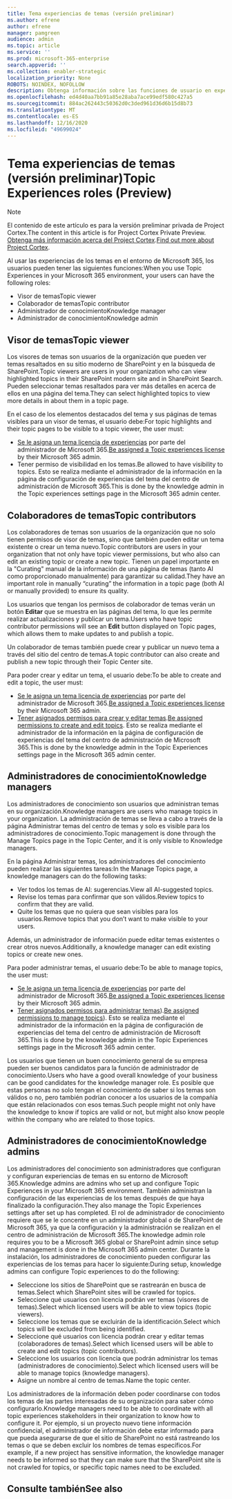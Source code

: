 ```yaml
---
title: Tema experiencias de temas (versión preliminar)
ms.author: efrene
author: efrene
manager: pamgreen
audience: admin
ms.topic: article
ms.service: ''
ms.prod: microsoft-365-enterprise
search.appverid: ''
ms.collection: enabler-strategic
localization_priority: None
ROBOTS: NOINDEX, NOFOLLOW
description: Obtenga información sobre las funciones de usuario en experiencias de temas.
ms.openlocfilehash: ed4d40aa7bb91a85e28aba7ace99edf580c427a5
ms.sourcegitcommit: 884ac262443c50362d0c3ded961d36d6b15d8b73
ms.translationtype: MT
ms.contentlocale: es-ES
ms.lasthandoff: 12/16/2020
ms.locfileid: "49699024"
---
```

# <a name="topic-experiences-roles-preview"></a><span data-ttu-id="d4bc4-103">Tema experiencias de temas (versión preliminar)</span><span class="sxs-lookup"><span data-stu-id="d4bc4-103">Topic Experiences roles (Preview)</span></span>

> [!Note] 
> <span data-ttu-id="d4bc4-104">El contenido de este artículo es para la versión preliminar privada de Project Cortex.</span><span class="sxs-lookup"><span data-stu-id="d4bc4-104">The content in this article is for Project Cortex Private Preview.</span></span> <span data-ttu-id="d4bc4-105">[Obtenga más información acerca del Project Cortex](https://aka.ms/projectcortex).</span><span class="sxs-lookup"><span data-stu-id="d4bc4-105">[Find out more about Project Cortex](https://aka.ms/projectcortex).</span></span>


<span data-ttu-id="d4bc4-106">Al usar las experiencias de los temas en el entorno de Microsoft 365, los usuarios pueden tener las siguientes funciones:</span><span class="sxs-lookup"><span data-stu-id="d4bc4-106">When you use Topic Experiences in your Microsoft 365 environment, your users can have the following roles:</span></span>
-   <span data-ttu-id="d4bc4-107">Visor de temas</span><span class="sxs-lookup"><span data-stu-id="d4bc4-107">Topic viewer</span></span>
-   <span data-ttu-id="d4bc4-108">Colaborador de temas</span><span class="sxs-lookup"><span data-stu-id="d4bc4-108">Topic contributor</span></span>
-   <span data-ttu-id="d4bc4-109">Administrador de conocimiento</span><span class="sxs-lookup"><span data-stu-id="d4bc4-109">Knowledge manager</span></span>
-   <span data-ttu-id="d4bc4-110">Administrador de conocimiento</span><span class="sxs-lookup"><span data-stu-id="d4bc4-110">Knowledge admin</span></span>

## <a name="topic-viewer"></a><span data-ttu-id="d4bc4-111">Visor de temas</span><span class="sxs-lookup"><span data-stu-id="d4bc4-111">Topic viewer</span></span>

<span data-ttu-id="d4bc4-112">Los visores de temas son usuarios de la organización que pueden ver temas resaltados en su sitio moderno de SharePoint y en la búsqueda de SharePoint.</span><span class="sxs-lookup"><span data-stu-id="d4bc4-112">Topic viewers are users in your organization who can view highlighted topics in their SharePoint modern site and in SharePoint Search.</span></span> <span data-ttu-id="d4bc4-113">Pueden seleccionar temas resaltados para ver más detalles en acerca de ellos en una página del tema.</span><span class="sxs-lookup"><span data-stu-id="d4bc4-113">They can select highlighted topics to view more details in about them in a topic page.</span></span> 

<span data-ttu-id="d4bc4-114">En el caso de los elementos destacados del tema y sus páginas de temas visibles para un visor de temas, el usuario debe:</span><span class="sxs-lookup"><span data-stu-id="d4bc4-114">For topic highlights and their topic pages to be visible to a topic viewer, the user must:</span></span>
-   <span data-ttu-id="d4bc4-115">[Se le asigna un tema licencia de experiencias](https://docs.microsoft.com/microsoft-365/knowledge/set-up-topic-experiences#assign-licenses) por parte del administrador de Microsoft 365.</span><span class="sxs-lookup"><span data-stu-id="d4bc4-115">[Be assigned a Topic experiences license](https://docs.microsoft.com/microsoft-365/knowledge/set-up-topic-experiences#assign-licenses) by their Microsoft 365 admin.</span></span>
-   <span data-ttu-id="d4bc4-116">Tener permiso de visibilidad en los temas.</span><span class="sxs-lookup"><span data-stu-id="d4bc4-116">Be allowed to have visibility to topics.</span></span> <span data-ttu-id="d4bc4-117">Esto se realiza mediante el administrador de la información en la página de configuración de experiencias del tema del centro de administración de Microsoft 365.</span><span class="sxs-lookup"><span data-stu-id="d4bc4-117">This is done by the knowledge admin in the Topic experiences settings page in the Microsoft 365 admin center.</span></span>


## <a name="topic-contributors"></a><span data-ttu-id="d4bc4-118">Colaboradores de temas</span><span class="sxs-lookup"><span data-stu-id="d4bc4-118">Topic contributors</span></span>

<span data-ttu-id="d4bc4-119">Los colaboradores de temas son usuarios de la organización que no solo tienen permisos de visor de temas, sino que también pueden editar un tema existente o crear un tema nuevo.</span><span class="sxs-lookup"><span data-stu-id="d4bc4-119">Topic contributors are users in your organization that not only have topic viewer permissions, but who also can edit an existing topic or create a new topic.</span></span> <span data-ttu-id="d4bc4-120">Tienen un papel importante en la "Curating" manual de la información de una página de temas (tanto AI como proporcionado manualmente) para garantizar su calidad.</span><span class="sxs-lookup"><span data-stu-id="d4bc4-120">They have an important role in manually “curating” the information in a topic page (both AI or manually provided) to ensure its quality.</span></span>

<span data-ttu-id="d4bc4-121">Los usuarios que tengan los permisos de colaborador de temas verán un botón **Editar** que se muestra en las páginas del tema, lo que les permite realizar actualizaciones y publicar un tema.</span><span class="sxs-lookup"><span data-stu-id="d4bc4-121">Users who have topic contributor permissions will see an **Edit** button displayed on Topic pages, which allows them to make updates to and publish a topic.</span></span>

<span data-ttu-id="d4bc4-122">Un colaborador de temas también puede crear y publicar un nuevo tema a través del sitio del centro de temas.</span><span class="sxs-lookup"><span data-stu-id="d4bc4-122">A topic contributor can also create and publish a new topic through their Topic Center site.</span></span>

<span data-ttu-id="d4bc4-123">Para poder crear y editar un tema, el usuario debe:</span><span class="sxs-lookup"><span data-stu-id="d4bc4-123">To be able to create and edit a topic, the user must:</span></span>

-   <span data-ttu-id="d4bc4-124">[Se le asigna un tema licencia de experiencias](https://docs.microsoft.com/microsoft-365/knowledge/set-up-topic-experiences#assign-licenses) por parte del administrador de Microsoft 365.</span><span class="sxs-lookup"><span data-stu-id="d4bc4-124">[Be assigned a Topic experiences license](https://docs.microsoft.com/microsoft-365/knowledge/set-up-topic-experiences#assign-licenses) by their Microsoft 365 admin.</span></span>
-   <span data-ttu-id="d4bc4-125">[Tener asignados permisos para crear y editar temas](https://docs.microsoft.com/microsoft-365/knowledge/topic-experiences-user-permissions#change-who-has-permissions-to-do-tasks-on-the-topic-center).</span><span class="sxs-lookup"><span data-stu-id="d4bc4-125">[Be assigned permissions to create and edit topics](https://docs.microsoft.com/microsoft-365/knowledge/topic-experiences-user-permissions#change-who-has-permissions-to-do-tasks-on-the-topic-center).</span></span> <span data-ttu-id="d4bc4-126">Esto se realiza mediante el administrador de la información en la página de configuración de experiencias del tema del centro de administración de Microsoft 365.</span><span class="sxs-lookup"><span data-stu-id="d4bc4-126">This is done by the knowledge admin in the Topic Experiences settings page in the Microsoft 365 admin center.</span></span>

## <a name="knowledge-managers"></a><span data-ttu-id="d4bc4-127">Administradores de conocimiento</span><span class="sxs-lookup"><span data-stu-id="d4bc4-127">Knowledge managers</span></span>

<span data-ttu-id="d4bc4-128">Los administradores de conocimiento son usuarios que administran temas en su organización.</span><span class="sxs-lookup"><span data-stu-id="d4bc4-128">Knowledge managers are users who manage topics in your organization.</span></span>  <span data-ttu-id="d4bc4-129">La administración de temas se lleva a cabo a través de la página Administrar temas del centro de temas y solo es visible para los administradores de conocimiento.</span><span class="sxs-lookup"><span data-stu-id="d4bc4-129">Topic management is done through the Manage Topics page in the Topic Center, and it is only visible to Knowledge managers.</span></span>

<span data-ttu-id="d4bc4-130">En la página Administrar temas, los administradores del conocimiento pueden realizar las siguientes tareas:</span><span class="sxs-lookup"><span data-stu-id="d4bc4-130">In the Manage Topics page, a knowledge managers can do the following tasks:</span></span>
-   <span data-ttu-id="d4bc4-131">Ver todos los temas de AI: sugerencias.</span><span class="sxs-lookup"><span data-stu-id="d4bc4-131">View all AI-suggested topics.</span></span>
-   <span data-ttu-id="d4bc4-132">Revise los temas para confirmar que son válidos.</span><span class="sxs-lookup"><span data-stu-id="d4bc4-132">Review topics to confirm that they are valid.</span></span>
-   <span data-ttu-id="d4bc4-133">Quite los temas que no quiera que sean visibles para los usuarios.</span><span class="sxs-lookup"><span data-stu-id="d4bc4-133">Remove topics that you don’t want to make visible to your users.</span></span>


<span data-ttu-id="d4bc4-134">Además, un administrador de información puede editar temas existentes o crear otros nuevos.</span><span class="sxs-lookup"><span data-stu-id="d4bc4-134">Additionally, a knowledge manager can edit existing topics or create new ones.</span></span>

<span data-ttu-id="d4bc4-135">Para poder administrar temas, el usuario debe:</span><span class="sxs-lookup"><span data-stu-id="d4bc4-135">To be able to manage topics, the user must:</span></span>
-   <span data-ttu-id="d4bc4-136">[Se le asigna un tema licencia de experiencias](https://docs.microsoft.com/microsoft-365/knowledge/set-up-topic-experiences#assign-licenses) por parte del administrador de Microsoft 365.</span><span class="sxs-lookup"><span data-stu-id="d4bc4-136">[Be assigned a Topic experiences license](https://docs.microsoft.com/microsoft-365/knowledge/set-up-topic-experiences#assign-licenses) by their Microsoft 365 admin.</span></span>
-   <span data-ttu-id="d4bc4-137">[Tener asignados permisos para administrar temas](https://docs.microsoft.com/microsoft-365/knowledge/topic-experiences-user-permissions#change-who-has-permissions-to-do-tasks-on-the-topic-center)).</span><span class="sxs-lookup"><span data-stu-id="d4bc4-137">[Be assigned permissions to manage topics](https://docs.microsoft.com/microsoft-365/knowledge/topic-experiences-user-permissions#change-who-has-permissions-to-do-tasks-on-the-topic-center)).</span></span> <span data-ttu-id="d4bc4-138">Esto se realiza mediante el administrador de la información en la página de configuración de experiencias del tema del centro de administración de Microsoft 365.</span><span class="sxs-lookup"><span data-stu-id="d4bc4-138">This is done by the knowledge admin in the Topic Experiences settings page in the Microsoft 365 admin center.</span></span>

<span data-ttu-id="d4bc4-139">Los usuarios que tienen un buen conocimiento general de su empresa pueden ser buenos candidatos para la función de administrador de conocimiento.</span><span class="sxs-lookup"><span data-stu-id="d4bc4-139">Users who have a good overall knowledge of your business can be good candidates for the knowledge manager role.</span></span> <span data-ttu-id="d4bc4-140">Es posible que estas personas no solo tengan el conocimiento de saber si los temas son válidos o no, pero también podrían conocer a los usuarios de la compañía que están relacionados con esos temas.</span><span class="sxs-lookup"><span data-stu-id="d4bc4-140">Such people might not only have the knowledge to know if topics are valid or not, but might also know people within the company who are related to those topics.</span></span>


## <a name="knowledge-admins"></a><span data-ttu-id="d4bc4-141">Administradores de conocimiento</span><span class="sxs-lookup"><span data-stu-id="d4bc4-141">Knowledge admins</span></span>

<span data-ttu-id="d4bc4-142">Los administradores del conocimiento son administradores que configuran y configuran experiencias de temas en su entorno de Microsoft 365.</span><span class="sxs-lookup"><span data-stu-id="d4bc4-142">Knowledge admins are admins who set up and configure Topic Experiences in your Microsoft 365 environment.</span></span> <span data-ttu-id="d4bc4-143">También administran la configuración de las experiencias de los temas después de que haya finalizado la configuración.</span><span class="sxs-lookup"><span data-stu-id="d4bc4-143">They also manage the Topic Experiences settings after set up has completed.</span></span> <span data-ttu-id="d4bc4-144">El rol de administrador de conocimiento requiere que se le concentre en un administrador global o de SharePoint de Microsoft 365, ya que la configuración y la administración se realizan en el centro de administración de Microsoft 365.</span><span class="sxs-lookup"><span data-stu-id="d4bc4-144">The knowledge admin role requires you to be a Microsoft 365 global or SharePoint admin since setup and management is done in the Microsoft 365 admin center.</span></span>
<span data-ttu-id="d4bc4-145">Durante la instalación, los administradores de conocimiento pueden configurar las experiencias de los temas para hacer lo siguiente:</span><span class="sxs-lookup"><span data-stu-id="d4bc4-145">During setup, knowledge admins can configure Topic experiences to do the following:</span></span>

-   <span data-ttu-id="d4bc4-146">Seleccione los sitios de SharePoint que se rastrearán en busca de temas.</span><span class="sxs-lookup"><span data-stu-id="d4bc4-146">Select which SharePoint sites will be crawled for topics.</span></span>
-   <span data-ttu-id="d4bc4-147">Seleccione qué usuarios con licencia podrán ver temas (visores de temas).</span><span class="sxs-lookup"><span data-stu-id="d4bc4-147">Select which licensed users will be able to view topics (topic viewers).</span></span>
-   <span data-ttu-id="d4bc4-148">Seleccione los temas que se excluirán de la identificación.</span><span class="sxs-lookup"><span data-stu-id="d4bc4-148">Select which topics will be excluded from being identified.</span></span>
-   <span data-ttu-id="d4bc4-149">Seleccione qué usuarios con licencia podrán crear y editar temas (colaboradores de temas).</span><span class="sxs-lookup"><span data-stu-id="d4bc4-149">Select which licensed users will be able to create and edit topics (topic contributors).</span></span>
-   <span data-ttu-id="d4bc4-150">Seleccione los usuarios con licencia que podrán administrar los temas (administradores de conocimiento).</span><span class="sxs-lookup"><span data-stu-id="d4bc4-150">Select which licensed users will be able to manage topics (knowledge managers).</span></span>
-   <span data-ttu-id="d4bc4-151">Asigne un nombre al centro de temas.</span><span class="sxs-lookup"><span data-stu-id="d4bc4-151">Name the topic center.</span></span>

<span data-ttu-id="d4bc4-152">Los administradores de la información deben poder coordinarse con todos los temas de las partes interesadas de su organización para saber cómo configurarlo.</span><span class="sxs-lookup"><span data-stu-id="d4bc4-152">Knowledge managers need to be able to coordinate with all topic experiences stakeholders in their organization to know how to configure it.</span></span> <span data-ttu-id="d4bc4-153">Por ejemplo, si un proyecto nuevo tiene información confidencial, el administrador de información debe estar informado para que pueda asegurarse de que el sitio de SharePoint no está rastreando los temas o que se deben excluir los nombres de temas específicos.</span><span class="sxs-lookup"><span data-stu-id="d4bc4-153">For example, if a new project has sensitive information, the knowledge manager needs to be informed so that they can make sure that the SharePoint site is not crawled for topics, or specific topic names need to be excluded.</span></span>


## <a name="see-also"></a><span data-ttu-id="d4bc4-154">Consulte también</span><span class="sxs-lookup"><span data-stu-id="d4bc4-154">See also</span></span>

